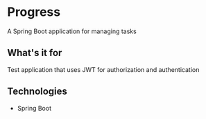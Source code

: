 # Progress
A Spring Boot application for managing tasks
## What's it for
Test application that uses JWT for authorization and authentication
## Technologies
- Spring Boot

